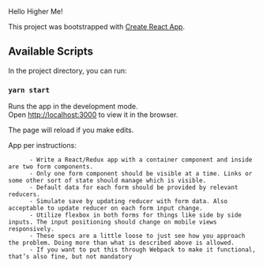 Hello Higher Me!

This project was bootstrapped with [Create React App](https://github.com/facebook/create-react-app).

## Available Scripts

In the project directory, you can run:

### `yarn start`

Runs the app in the development mode.<br>
Open [http://localhost:3000](http://localhost:3000) to view it in the browser.

The page will reload if you make edits.


App per instructions:
```
      - Write a React/Redux app with a container component and inside are two form components.
      - Only one form component should be visible at a time. Links or some other sort of state should manage which is visible.
      - Default data for each form should be provided by relevant reducers.
      - Simulate save by updating reducer with form data. Also acceptable to update reducer on each form input change.
      - Utilize flexbox in both forms for things like side by side inputs. The input positioning should change on mobile views responsively.
      - These specs are a little loose to just see how you approach the problem. Doing more than what is described above is allowed.
      - If you want to put this through Webpack to make it functional, that’s also fine, but not mandatory
```
